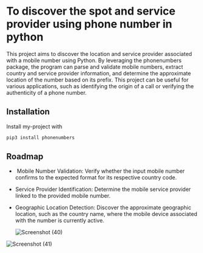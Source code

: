 
# To discover the spot and service provider using phone number in python

This project aims to discover the location and service provider associated with a mobile number using Python. By leveraging the phonenumbers package, the program can parse and validate mobile numbers, extract country and service provider information, and determine the approximate location of the number based on its prefix. This project can be useful for various applications, such as identifying the origin of a call or verifying the authenticity of a phone number.














## Installation

Install my-project with 

```bash
pip3 install phonenumbers
```
    
## Roadmap

-  Mobile Number Validation:
                    Verify whether the input mobile number confirms to the expected format for its respective country code.
                    
-  Service Provider Identification: 
                     Determine the mobile service provider linked to the provided mobile number.

-  Geographic Location Detection:
                    Discover the approximate geographic location, such as the country name, where the mobile device associated with the number is currently active.

   ![Screenshot (40)](https://github.com/saranyaslm/To_discover_spot_and_serviceprovider/assets/159869274/b8300ba1-d6c1-4de1-9694-c8d7a73ee5eb)



![Screenshot (41)](https://github.com/saranyaslm/To_discover_spot_and_serviceprovider/assets/159869274/bf241f3b-8cff-4591-8e90-2b7390b26c73)
